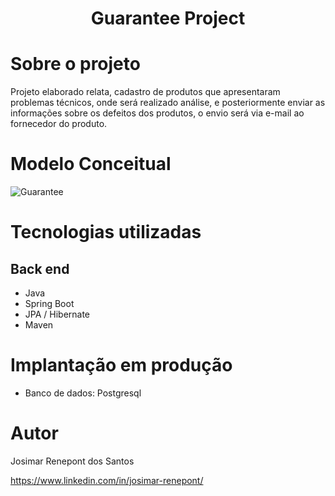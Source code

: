 <h1 align="center">Guarantee Project</h1>

# Sobre o projeto
Projeto elaborado relata, cadastro de produtos que apresentaram problemas técnicos, onde será realizado análise, 
e posteriormente enviar as informações sobre os defeitos dos produtos, o envio será via e-mail ao fornecedor do produto.

# Modelo Conceitual

![Guarantee](https://github.com/josimarrenepont/guarantee/assets/111367304/048caac8-e69c-428a-815d-4d5dce1547f9)

# Tecnologias utilizadas

## Back end

* Java
* Spring Boot
* JPA / Hibernate
* Maven

# Implantação em produção

* Banco de dados: Postgresql

# Autor

Josimar Renepont dos Santos

https://www.linkedin.com/in/josimar-renepont/
